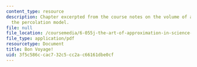 ```yaml
---
content_type: resource
description: Chapter excerpted from the course notes on the volume of a pyramid and
  the percolation model.
file: null
file_location: /coursemedia/6-055j-the-art-of-approximation-in-science-and-engineering-spring-2008/3f5c586ccac732c5cc2ac66161dbe0cf_apr07.pdf
file_type: application/pdf
resourcetype: Document
title: Bon Voyage!
uid: 3f5c586c-cac7-32c5-cc2a-c66161dbe0cf
---
```

